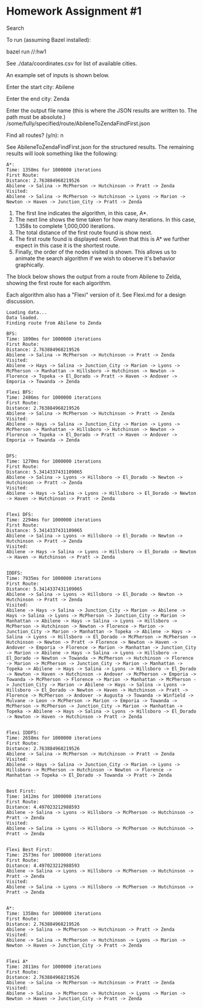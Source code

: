 # Homework Assignment #1
Search

To run (assuming Bazel installed):

bazel run //:hw1

See ./data/coordinates.csv for list of available cities.

An example set of inputs is shown below.

Enter the start city:
Abilene

Enter the end city:
Zenda

Enter the output file name (this is where the JSON results are written to. The path must be absolute.)
/some/fully/specified/route/AbileneToZendaFindFirst.json

Find all routes? (y/n): 
n

See AbileneToZendaFindFirst.json for the structured results. The remaining results will look something like the following:

```
A*: 
Time: 1358ms for 1000000 iterations
First Route: 
Distance: 2.763884968219526
Abilene -> Salina -> McPherson -> Hutchinson -> Pratt -> Zenda
Visited: 
Abilene -> Salina -> McPherson -> Hutchinson -> Lyons -> Marion -> Newton -> Haven -> Junction_City -> Pratt -> Zenda
```

1. The first line indicates the algorithm, in this case, A*.
2. The next line shows the time taken for how many iterations. In this case, 1.358s to complete 1,000,000 iterations.
3. The total distance of the first route found is show next.
4. The first route found is displayed next. Given that this is A* we further expect in this case it is the shortest route.
5. Finally, the order of the nodes visited is shown. This allows us to animate the search algorithm if we wish
to observe it's behavior graphically.


The block below shows the output from a route from Abilene to Zelda, showing the first route for each
algorithm.

Each algorithm also has a "Flexi" version of it.  See Flexi.md for a design discussion.

```
Loading data...
Data loaded.
Finding route from Abilene to Zenda

BFS: 
Time: 1890ms for 1000000 iterations
First Route: 
Distance: 2.763884968219526
Abilene -> Salina -> McPherson -> Hutchinson -> Pratt -> Zenda
Visited: 
Abilene -> Hays -> Salina -> Junction_City -> Marion -> Lyons -> McPherson -> Manhattan -> Hillsboro -> Hutchinson -> Newton -> Florence -> Topeka -> El_Dorado -> Pratt -> Haven -> Andover -> Emporia -> Towanda -> Zenda

Flexi BFS: 
Time: 2486ms for 1000000 iterations
First Route: 
Distance: 2.763884968219526
Abilene -> Salina -> McPherson -> Hutchinson -> Pratt -> Zenda
Visited: 
Abilene -> Hays -> Salina -> Junction_City -> Marion -> Lyons -> McPherson -> Manhattan -> Hillsboro -> Hutchinson -> Newton -> Florence -> Topeka -> El_Dorado -> Pratt -> Haven -> Andover -> Emporia -> Towanda -> Zenda


DFS: 
Time: 1270ms for 1000000 iterations
First Route: 
Distance: 5.3414337431109065
Abilene -> Salina -> Lyons -> Hillsboro -> El_Dorado -> Newton -> Hutchinson -> Pratt -> Zenda
Visited: 
Abilene -> Hays -> Salina -> Lyons -> Hillsboro -> El_Dorado -> Newton -> Haven -> Hutchinson -> Pratt -> Zenda


Flexi DFS: 
Time: 2294ms for 1000000 iterations
First Route: 
Distance: 5.3414337431109065
Abilene -> Salina -> Lyons -> Hillsboro -> El_Dorado -> Newton -> Hutchinson -> Pratt -> Zenda
Visited: 
Abilene -> Hays -> Salina -> Lyons -> Hillsboro -> El_Dorado -> Newton -> Haven -> Hutchinson -> Pratt -> Zenda


IDDFS: 
Time: 7935ms for 1000000 iterations
First Route: 
Distance: 5.3414337431109065
Abilene -> Salina -> Lyons -> Hillsboro -> El_Dorado -> Newton -> Hutchinson -> Pratt -> Zenda
Visited: 
Abilene -> Hays -> Salina -> Junction_City -> Marion -> Abilene -> Hays -> Salina -> Lyons -> McPherson -> Junction_City -> Marion -> Manhattan -> Abilene -> Hays -> Salina -> Lyons -> Hillsboro -> McPherson -> Hutchinson -> Newton -> Florence -> Marion -> Junction_City -> Marion -> Manhattan -> Topeka -> Abilene -> Hays -> Salina -> Lyons -> Hillsboro -> El_Dorado -> McPherson -> McPherson -> Hutchinson -> Newton -> Pratt -> Florence -> Newton -> Haven -> Andover -> Emporia -> Florence -> Marion -> Manhattan -> Junction_City -> Marion -> Abilene -> Hays -> Salina -> Lyons -> Hillsboro -> El_Dorado -> Newton -> Towanda -> McPherson -> Hutchinson -> Florence -> Marion -> McPherson -> Junction_City -> Marion -> Manhattan -> Topeka -> Abilene -> Hays -> Salina -> Lyons -> Hillsboro -> El_Dorado -> Newton -> Haven -> Hutchinson -> Andover -> McPherson -> Emporia -> Towanda -> McPherson -> Florence -> Marion -> Manhattan -> McPherson -> Junction_City -> Marion -> Abilene -> Hays -> Salina -> Lyons -> Hillsboro -> El_Dorado -> Newton -> Haven -> Hutchinson -> Pratt -> Florence -> McPherson -> Andover -> Augusta -> Towanda -> Winfield -> Mulvane -> Leon -> McPherson -> Marion -> Emporia -> Towanda -> McPherson -> McPherson -> Junction_City -> Marion -> Manhattan -> Topeka -> Abilene -> Hays -> Salina -> Lyons -> Hillsboro -> El_Dorado -> Newton -> Haven -> Hutchinson -> Pratt -> Zenda


Flexi IDDFS: 
Time: 2658ms for 1000000 iterations
First Route: 
Distance: 2.763884968219526
Abilene -> Salina -> McPherson -> Hutchinson -> Pratt -> Zenda
Visited: 
Abilene -> Hays -> Salina -> Junction_City -> Marion -> Lyons -> Hillsboro -> McPherson -> Hutchinson -> Newton -> Florence -> Manhattan -> Topeka -> El_Dorado -> Towanda -> Pratt -> Zenda


Best First: 
Time: 1412ms for 1000000 iterations
First Route: 
Distance: 4.497023212988593
Abilene -> Salina -> Lyons -> Hillsboro -> McPherson -> Hutchinson -> Pratt -> Zenda
Visited: 
Abilene -> Salina -> Lyons -> Hillsboro -> McPherson -> Hutchinson -> Pratt -> Zenda


Flexi Best First:
Time: 2573ms for 1000000 iterations
First Route: 
Distance: 4.497023212988593
Abilene -> Salina -> Lyons -> Hillsboro -> McPherson -> Hutchinson -> Pratt -> Zenda
Visited: 
Abilene -> Salina -> Lyons -> Hillsboro -> McPherson -> Hutchinson -> Pratt -> Zenda


A*: 
Time: 1358ms for 1000000 iterations
First Route: 
Distance: 2.763884968219526
Abilene -> Salina -> McPherson -> Hutchinson -> Pratt -> Zenda
Visited: 
Abilene -> Salina -> McPherson -> Hutchinson -> Lyons -> Marion -> Newton -> Haven -> Junction_City -> Pratt -> Zenda


Flexi A*
Time: 2811ms for 1000000 iterations
First Route: 
Distance: 2.763884968219526
Abilene -> Salina -> McPherson -> Hutchinson -> Pratt -> Zenda
Visited: 
Abilene -> Salina -> McPherson -> Hutchinson -> Lyons -> Marion -> Newton -> Haven -> Junction_City -> Pratt -> Zenda
```
